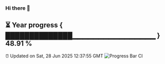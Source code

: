 ### Hi there 👋
⏳ Year progress { ██████████████▁▁▁▁▁▁▁▁▁▁▁▁▁▁▁▁ } 48.91 %
---
⏰ Updated on Sat, 28 Jun 2025 12:37:55 GMT
![Progress Bar CI](https://github.com/liununu/liununu/workflows/Progress%20Bar%20CI/badge.svg)
